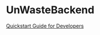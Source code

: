 ﻿# UnWasteBackend
[Quickstart Guide for Developers](https://docs.google.com/document/d/1T97wwCsCRH9d5Pi0V7Xuxx6wjqWgAK9Nz_U0eXg3ST0/edit?usp=sharing)
